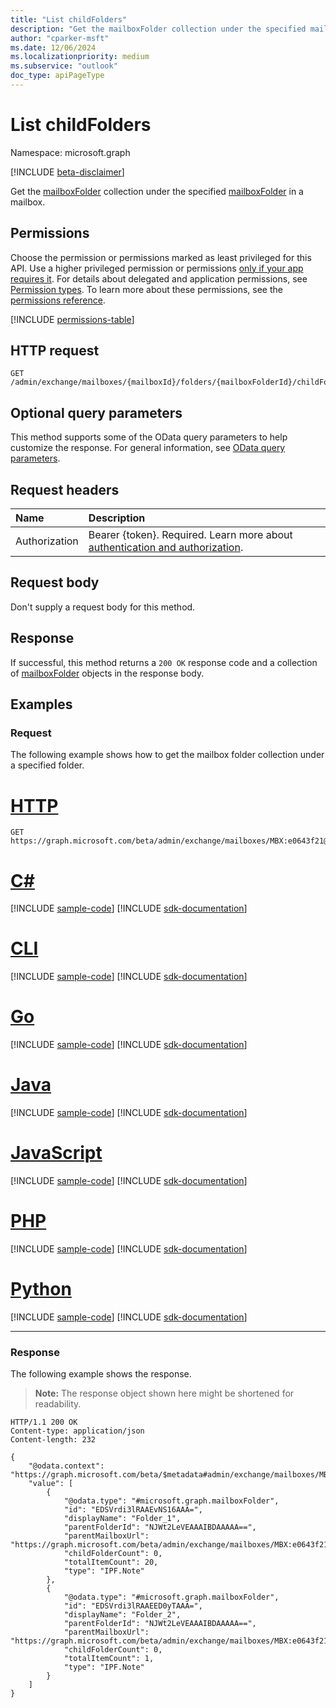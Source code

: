```yaml
---
title: "List childFolders"
description: "Get the mailboxFolder collection under the specified mailboxFolder in a mailbox."
author: "cparker-msft"
ms.date: 12/06/2024
ms.localizationpriority: medium
ms.subservice: "outlook"
doc_type: apiPageType
---
```


# List childFolders

Namespace: microsoft.graph

[!INCLUDE [beta-disclaimer](../../includes/beta-disclaimer.md)]

Get the [mailboxFolder](../resources/mailboxfolder.md) collection under the specified [mailboxFolder](../resources/mailboxfolder.md) in a mailbox.

## Permissions

Choose the permission or permissions marked as least privileged for this API. Use a higher privileged permission or permissions [only if your app requires it](/graph/permissions-overview#best-practices-for-using-microsoft-graph-permissions). For details about delegated and application permissions, see [Permission types](/graph/permissions-overview#permission-types). To learn more about these permissions, see the [permissions reference](/graph/permissions-reference).

<!-- {
  "blockType": "permissions",
  "name": "mailboxfolder-list-childfolders-permissions"
}
-->
[!INCLUDE [permissions-table](../includes/permissions/mailboxfolder-list-childfolders-permissions.md)]

## HTTP request

<!-- {
  "blockType": "ignored"
}
-->
``` http
GET /admin/exchange/mailboxes/{mailboxId}/folders/{mailboxFolderId}/childFolders
```

## Optional query parameters

This method supports some of the OData query parameters to help customize the response. For general information, see [OData query parameters](/graph/query-parameters).

## Request headers

|Name|Description|
|:---|:---|
|Authorization|Bearer {token}. Required. Learn more about [authentication and authorization](/graph/auth/auth-concepts).|

## Request body

Don't supply a request body for this method.

## Response

If successful, this method returns a `200 OK` response code and a collection of [mailboxFolder](../resources/mailboxfolder.md) objects in the response body.

## Examples

### Request

The following example shows how to get the mailbox folder collection under a specified folder.

# [HTTP](#tab/http)
<!-- {
  "blockType": "request",
  "name": "list_mailboxfolder_childfolders",
  "sampleKeys": ["MBX:e0643f21@a7809c93", "NJWt2LeVEAAAIBDAAAAA=="]
}
-->
``` http
GET https://graph.microsoft.com/beta/admin/exchange/mailboxes/MBX:e0643f21@a7809c93/folders/NJWt2LeVEAAAIBDAAAAA==/childFolders
```

# [C#](#tab/csharp)
[!INCLUDE [sample-code](../includes/snippets/csharp/list-mailboxfolder-childfolders-csharp-snippets.md)]
[!INCLUDE [sdk-documentation](../includes/snippets/snippets-sdk-documentation-link.md)]

# [CLI](#tab/cli)
[!INCLUDE [sample-code](../includes/snippets/cli/list-mailboxfolder-childfolders-cli-snippets.md)]
[!INCLUDE [sdk-documentation](../includes/snippets/snippets-sdk-documentation-link.md)]

# [Go](#tab/go)
[!INCLUDE [sample-code](../includes/snippets/go/list-mailboxfolder-childfolders-go-snippets.md)]
[!INCLUDE [sdk-documentation](../includes/snippets/snippets-sdk-documentation-link.md)]

# [Java](#tab/java)
[!INCLUDE [sample-code](../includes/snippets/java/list-mailboxfolder-childfolders-java-snippets.md)]
[!INCLUDE [sdk-documentation](../includes/snippets/snippets-sdk-documentation-link.md)]

# [JavaScript](#tab/javascript)
[!INCLUDE [sample-code](../includes/snippets/javascript/list-mailboxfolder-childfolders-javascript-snippets.md)]
[!INCLUDE [sdk-documentation](../includes/snippets/snippets-sdk-documentation-link.md)]

# [PHP](#tab/php)
[!INCLUDE [sample-code](../includes/snippets/php/list-mailboxfolder-childfolders-php-snippets.md)]
[!INCLUDE [sdk-documentation](../includes/snippets/snippets-sdk-documentation-link.md)]

# [Python](#tab/python)
[!INCLUDE [sample-code](../includes/snippets/python/list-mailboxfolder-childfolders-python-snippets.md)]
[!INCLUDE [sdk-documentation](../includes/snippets/snippets-sdk-documentation-link.md)]

---

### Response

The following example shows the response.
>**Note:** The response object shown here might be shortened for readability.
<!-- {
  "blockType": "response",
  "truncated": true,
  "@odata.type": "microsoft.graph.mailboxFolder"
}
-->
``` http
HTTP/1.1 200 OK
Content-type: application/json
Content-length: 232

{
    "@odata.context": "https://graph.microsoft.com/beta/$metadata#admin/exchange/mailboxes/MBX:e0643f21@a7809c93/folders('NJWt2LeVEAAAIBDAAAAA==')/childFolders",
    "value": [
        {
            "@odata.type": "#microsoft.graph.mailboxFolder",
            "id": "EDSVrdi3lRAAEvNS16AAA=",
            "displayName": "Folder_1",
            "parentFolderId": "NJWt2LeVEAAAIBDAAAAA==",
            "parentMailboxUrl": "https://graph.microsoft.com/beta/admin/exchange/mailboxes/MBX:e0643f21@a7809c93",
            "childFolderCount": 0,
            "totalItemCount": 20,
            "type": "IPF.Note"
        },
        {
            "@odata.type": "#microsoft.graph.mailboxFolder",
            "id": "EDSVrdi3lRAAEED0yTAAA=",
            "displayName": "Folder_2",
            "parentFolderId": "NJWt2LeVEAAAIBDAAAAA==",
            "parentMailboxUrl": "https://graph.microsoft.com/beta/admin/exchange/mailboxes/MBX:e0643f21@a7809c93",
            "childFolderCount": 0,
            "totalItemCount": 1,
            "type": "IPF.Note"
        }
    ]
}
```
